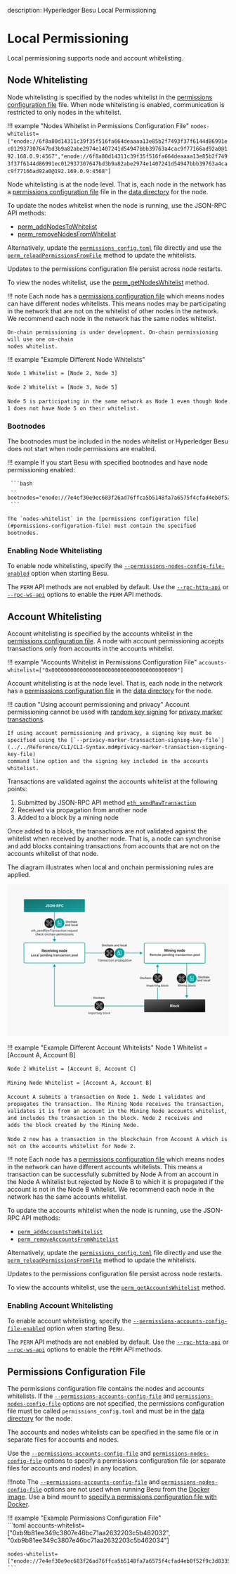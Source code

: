 description: Hyperledger Besu Local Permissioning 
<!--- END of page meta data -->

# Local Permissioning 

Local permissioning supports node and account whitelisting. 

## Node Whitelisting 

Node whitelisting is specified by the nodes whitelist in the [permissions configuration file](#permissions-configuration-file) file. 
When node whitelisting is enabled, communication is restricted to only nodes in the whitelist. 

!!! example "Nodes Whitelist in Permissions Configuration File"
    `nodes-whitelist=["enode://6f8a80d14311c39f35f516fa664deaaaa13e85b2f7493f37f6144d86991ec012937307647bd3b9a82abe2974e1407241d54947bbb39763a4cac9f77166ad92a0@192.168.0.9:4567","enode://6f8a80d14311c39f35f516fa664deaaaa13e85b2f7493f37f6144d86991ec012937307647bd3b9a82abe2974e1407241d54947bbb39763a4cac9f77166ad92a0@192.169.0.9:4568"]`

Node whitelisting is at the node level. That is, each node in the network has a [permissions configuration file](#permissions-configuration-file)
file in the [data directory](../../Reference/CLI/CLI-Syntax.md#data-path) for the node.  

To update the nodes whitelist when the node is running, use the JSON-RPC API methods:
 
* [perm_addNodesToWhitelist](../../Reference/API-Methods.md#perm_addnodestowhitelist)
* [perm_removeNodesFromWhitelist](../../Reference/API-Methods.md#perm_removenodesfromwhitelist)

Alternatively, update the [`permissions_config.toml`](#permissions-configuration-file) file directly and use the 
[`perm_reloadPermissionsFromFile`](../../Reference/API-Methods.md#perm_reloadpermissionsfromfile) method 
to update the whitelists. 

Updates to the permissions configuration file persist across node restarts. 

To view the nodes whitelist, use the [perm_getNodesWhitelist](../../Reference/API-Methods.md#perm_getnodeswhitelist) method. 

!!! note
    Each node has a [permissions configuration file](#permissions-configuration-file) which means nodes can have different nodes whitelists. 
    This means nodes may be participating in the network that are not on the whitelist of other nodes in the network. 
    We recommend each node in the network has the same nodes whitelist. 
    
    On-chain permissioning is under development. On-chain permissioning will use one on-chain 
    nodes whitelist. 
    
!!! example "Example Different Node Whitelists" 

    Node 1 Whitelist = [Node 2, Node 3] 
    
    Node 2 Whitelist = [Node 3, Node 5] 
    
    Node 5 is participating in the same network as Node 1 even though Node 1 does not have Node 5 on their whitelist.

### Bootnodes

The bootnodes must be included in the nodes whitelist or Hyperledger Besu does not start when node permissions are enabled. 

!!! example 
    If you start Besu with specified bootnodes and have node permissioning enabled:
    
     ```bash
     --bootnodes="enode://7e4ef30e9ec683f26ad76ffca5b5148fa7a6575f4cfad4eb0f52f9c3d8335f4a9b6f9e66fcc73ef95ed7a2a52784d4f372e7750ac8ae0b544309a5b391a23dd7@127.0.0.1:30303","enode://2feb33b3c6c4a8f77d84a5ce44954e83e5f163e7a65f7f7a7fec499ceb0ddd76a46ef635408c513d64c076470eac86b7f2c8ae4fcd112cb28ce82c0d64ec2c94@127.0.0.1:30304","enode://7b61d5ee4b44335873e6912cb5dd3e3877c860ba21417c9b9ef1f7e500a82213737d4b269046d0669fb2299a234ca03443f25fe5f706b693b3669e5c92478ade@127.0.0.1:30305" 
     ```
    
    The `nodes-whitelist` in the [permissions configuration file](#permissions-configuration-file) must contain the specified bootnodes. 

### Enabling Node Whitelisting     

To enable node whitelisting, specify the [`--permissions-nodes-config-file-enabled`](../../Reference/CLI/CLI-Syntax.md#permissions-nodes-config-file-enabled) option 
when starting Besu. 

The `PERM` API methods are not enabled by default. Use the [`--rpc-http-api`](../../Reference/CLI/CLI-Syntax.md#rpc-http-api) 
or [`--rpc-ws-api`](../../Reference/CLI/CLI-Syntax.md#rpc-ws-api) options to enable the `PERM` API methods.

## Account Whitelisting 

Account whitelisting is specified by the accounts whitelist in the [permissions configuration file](#permissions-configuration-file).
A node with account permissioning accepts transactions only from accounts in the accounts whitelist. 

!!! example "Accounts Whitelist in Permissions Configuration File"
    `accounts-whitelist=["0x0000000000000000000000000000000000000009"]`
    
Account whitelisting is at the node level. That is, each node in the network has a [permisssions configuration file](#permissions-configuration-file)
in the [data directory](../../Reference/CLI/CLI-Syntax.md#data-path) for the node.    

!!! caution "Using account permissioning and privacy"
    Account permissioning cannot be used with [random key signing](../Use-Privacy/Sign-Privacy-Marker-Transactions.md)
    for [privacy marker transactions](../../Concepts/Privacy/Private-Transaction-Processing.md).
    
    If using account permissioning and privacy, a signing key must be specified using the [`--privacy-marker-transaction-signing-key-file`](../../Reference/CLI/CLI-Syntax.md#privacy-marker-transaction-signing-key-file)
    command line option and the signing key included in the accounts whitelist. 
    
Transactions are validated against the accounts whitelist at the following points: 

1. Submitted by JSON-RPC API method [`eth_sendRawTransaction`](../../Reference/API-Methods.md#eth_sendrawtransaction) 
1. Received via propagation from another node 
1. Added to a block by a mining node 

Once added to a block, the transactions are not validated against the whitelist when received by another node. That is, a node 
can synchronise and add blocks containing transactions from accounts that are not on the accounts whitelist of that node.   

The diagram illustrates when local and onchain permissioning rules are applied. 

![Permissioning Flow](../../images/PermissioningFlow.png)   
    
!!! example "Example Different Account Whitelists"
    Node 1 Whitelist = [Account A, Account B]
    
    Node 2 Whitelist = [Account B, Account C]
    
    Mining Node Whitelist = [Account A, Account B]
    
    Account A submits a transaction on Node 1. Node 1 validates and propagates the transaction. The Mining Node receives the transaction, 
    validates it is from an account in the Mining Node accounts whitelist, and includes the transaction in the block. Node 2 receives and 
    adds the block created by the Mining Node.
     
    Node 2 now has a transaction in the blockchain from Account A which is not on the accounts whitelist for Node 2.   

!!! note
    Each node has a [permissions configuration file](#permissions-configuration-file) which means nodes in the network can have different accounts whitelists. 
    This means a transaction can be successfully submitted by Node A from an account in the Node A whitelist but rejected by 
    Node B to which it is propagated if the account is not in the Node B whitelist. 
    We recommend each node in the network has the same accounts whitelist. 

To update the accounts whitelist when the node is running, use the JSON-RPC API methods: 

* [`perm_addAccountsToWhitelist`](../../Reference/API-Methods.md#perm_addaccountstowhitelist)
* [`perm_removeAccountsFromWhitelist`](../../Reference/API-Methods.md#perm_removeaccountsfromwhitelist)

Alternatively, update the [`permissions_config.toml`](#permissions-configuration-file) file directly and use the 
[`perm_reloadPermissionsFromFile`](../../Reference/API-Methods.md#perm_reloadpermissionsfromfile) method 
to update the whitelists.

Updates to the permissions configuration file persist across node restarts.

To view the accounts whitelist, use the [`perm_getAccountsWhitelist`](../../Reference/API-Methods.md#perm_getaccountswhitelist) method.

### Enabling Account Whitelisting 

To enable account whitelisting, specify the [`--permissions-accounts-config-file-enabled`](../../Reference/CLI/CLI-Syntax.md#permissions-accounts-config-file-enabled) option 
when starting Besu. 

The `PERM` API methods are not enabled by default. Use the [`--rpc-http-api`](../../Reference/CLI/CLI-Syntax.md#rpc-http-api) 
or [`--rpc-ws-api`](../../Reference/CLI/CLI-Syntax.md#rpc-ws-api) options to enable the `PERM` API methods.

## Permissions Configuration File 

The permissions configuration file contains the nodes and accounts whitelists. If the [`--permissions-accounts-config-file`](../../Reference/CLI/CLI-Syntax.md#permissions-accounts-config-file)
and [`permissions-nodes-config-file`](../../Reference/CLI/CLI-Syntax.md#permissions-nodes-config-file) 
options are not specified, the permissions configuration file must be called `permissions_config.toml` and
must be in the [data directory](../../Reference/CLI/CLI-Syntax.md#data-path) for the node.

The accounts and nodes whitelists can be specified in the same file or in separate files for accounts and nodes. 

Use the [`--permissions-accounts-config-file`](../../Reference/CLI/CLI-Syntax.md#permissions-accounts-config-file) 
and [`permissions-nodes-config-file`](../../Reference/CLI/CLI-Syntax.md#permissions-nodes-config-file) 
options to specify a permissions configuration file (or separate files for accounts and nodes) in any location.
 
!!!note
    The [`--permissions-accounts-config-file`](../../Reference/CLI/CLI-Syntax.md#permissions-accounts-config-file) 
    and [`permissions-nodes-config-file`](../../Reference/CLI/CLI-Syntax.md#permissions-nodes-config-file) 
    options are not used when running Besu from the [Docker image](../Get-Started/Run-Docker-Image.md). 
    Use a bind mount to [specify a permissions configuration file with Docker](../Get-Started/Run-Docker-Image.md#permissions-configuration-file).

!!! example "Example Permissions Configuration File"  
    ```toml 
    accounts-whitelist=["0xb9b81ee349c3807e46bc71aa2632203c5b462032", "0xb9b81ee349c3807e46bc71aa2632203c5b462034"]
    
    nodes-whitelist=["enode://7e4ef30e9ec683f26ad76ffca5b5148fa7a6575f4cfad4eb0f52f9c3d8335f4a9b6f9e66fcc73ef95ed7a2a52784d4f372e7750ac8ae0b544309a5b391a23dd7@127.0.0.1:30303","enode://2feb33b3c6c4a8f77d84a5ce44954e83e5f163e7a65f7f7a7fec499ceb0ddd76a46ef635408c513d64c076470eac86b7f2c8ae4fcd112cb28ce82c0d64ec2c94@127.0.0.1:30304","enode://7b61d5ee4b44335873e6912cb5dd3e3877c860ba21417c9b9ef1f7e500a82213737d4b269046d0669fb2299a234ca03443f25fe5f706b693b3669e5c92478ade@127.0.0.1:30305"]
    ```


